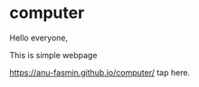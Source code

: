 # computer
Hello everyone,

This is simple webpage

https://anu-fasmin.github.io/computer/ tap here.
